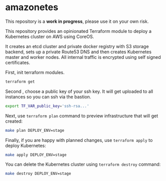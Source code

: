 # amazonetes

This repository is a **work in progress**, please use it on your own risk.

This repository provides an opinionated Terraform module to deploy a Kubernetes cluster on AWS using CoreOS.

It creates an etcd cluster and private docker registry with S3 storage backend, sets up a private Route53 DNS and then creates Kubernetes master and worker nodes. All internal traffic is encrypted using self signed certificates.

First, init terraform modules.

```sh
terraform get
```

Second , choose a public key of your ssh key. It will get uploaded to all instances so you can ssh via the bastion.

```sh
export TF_VAR_public_key='ssh-rsa...'
```

Next, use `terraform plan` command to preview infrastructure that will get created:

```sh
make plan DEPLOY_ENV=stage
```

Finally, if you are happy with planned changes, use `terraform apply` to deploy Kubernetes:

```sh
make apply DEPLOY_ENV=stage
```

You can delete the Kubernetes cluster using `terraform destroy` command:

```sh
make destroy DEPLOY_ENV=stage
```
